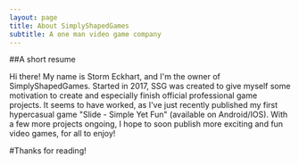 ```yaml
---
layout: page
title: About SimplyShapedGames
subtitle: A one man video game company
---
```


##A short resume

Hi there!
My name is Storm Eckhart, and I'm the owner of SimplyShapedGames. 
Started in 2017, SSG was created to give myself some motivation to create and especially finish official professional game projects. 
It seems to have worked, as I've just recently published my first hypercasual game "Slide - Simple Yet Fun" (available on Android/IOS).
With a few more projects ongoing, I hope to soon publish more exciting and fun video games, for all to enjoy!

#Thanks for reading!
